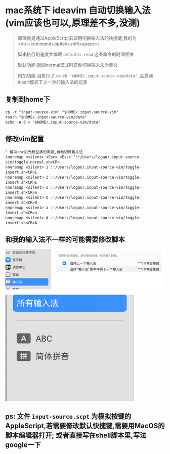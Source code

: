 # mac系统下 ideavim 自动切换输入法(vim应该也可以,原理差不多,没测)
> 原理就是通过AppleScript去调用切换输入法的快捷键,我的为<ctrl+command+option+shift+space>;
> 
> 脚本执行的速度大体跟 `defaults read` 这条命令的时间相关
> 
> 默认功能:返回normal模式时自动切换输入法为英文
> 
> 附加功能:当执行了 `touch "$HOME/.input-source-vim/data"` ,会启动insert模式下上一次的输入法的记录

## 复制到home下

```shell
cp -r "input-source-vim" "$HOME/.input-source-vim"
touch "$HOME/.input-source-vim/data"
echo -n 0 > "$HOME/.input-source-vim/data"
```

## 修改vim配置

```shell
" 解决esc后光标左移的问题,自动切换输入法
inoremap <silent> <Esc> <Esc>`^:!/Users/logan/.input-source-vim/toggle-normal.sh<CR>
nnoremap <silent> i :!/Users/logan/.input-source-vim/toggle-insert.sh<CR>i
nnoremap <silent> I :!/Users/logan/.input-source-vim/toggle-insert.sh<CR>I
nnoremap <silent> o :!/Users/logan/.input-source-vim/toggle-insert.sh<CR>o
nnoremap <silent> O :!/Users/logan/.input-source-vim/toggle-insert.sh<CR>O
nnoremap <silent> a :!/Users/logan/.input-source-vim/toggle-insert.sh<CR>a
nnoremap <silent> A :!/Users/logan/.input-source-vim/toggle-insert.sh<CR>A
```

## 和我的输入法不一样的可能需要修改脚本

![a.png](images/a.png)

![b.png](images/b.png)


## ps: 文件 `input-source.scpt` 为模拟按键的AppleScript,若需要修改默认快捷键,需要用MacOS的脚本编辑器打开; 或者直接写在shell脚本里,写法google一下
